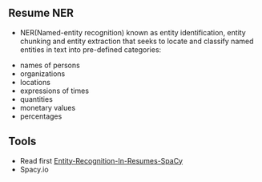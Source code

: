 ## Resume NER
* NER(Named-entity recognition) known as entity identification, 
entity chunking and entity extraction that 
seeks to locate and classify named entities in text 
into pre-defined categories: 
 - names of persons
 - organizations
 - locations
 - expressions of times
 - quantities
 - monetary values
 - percentages 
 
## Tools 
* Read first [Entity-Recognition-In-Resumes-SpaCy](assets/Entity-Recognition-In-Resumes-SpaCy-master.zip)
* Spacy.io

